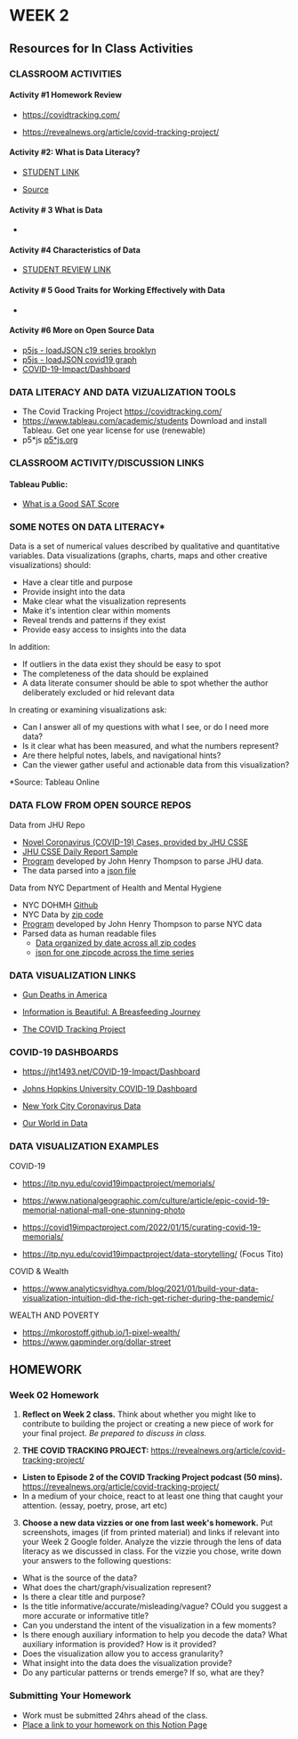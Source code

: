 # WEEK 2

## Resources for In Class Activities

### CLASSROOM ACTIVITIES

<!-- #### Activity 1 - Using p5js to analyze and compare public data from NYC repo

- https://editor.p5js.org/jht1493/sketches/bxiT7lMbt
  loadJSON c19 series brooklyn
 -->

#### Activity #1 Homework Review

- https://covidtracking.com/

- https://revealnews.org/article/covid-tracking-project/

#### Activity #2: What is Data Literacy?

<!-- - [WHAT IS DATA LITERACY](https://directpoll.com/r?XDbzPBd3ixYqg8nF1sqf6asjK73elVm0tbOdmKWKsIpM6Q5) -->

- [STUDENT LINK](https://etc.ch/Fvsb)

- [Source](https://trailhead.salesforce.com/content/learn/modules/data-literacy-basics/understand-data-literacy)

#### Activity # 3 What is Data

- []()

#### Activity #4 Characteristics of Data

<!-- - [Characteristics of Data](https://directpoll.com/r?XDbzPBd3ixYqg8xnOSETUXXpQM3KR5RQMvOZsHqX3G1aBd) -->

- [STUDENT REVIEW LINK](https://directpoll.com/v?XDVhEtVGjnf0KANkTP0BzqzthGp6iugSAXDQ)

#### Activity # 5 Good Traits for Working Effectively with Data

- []()

#### Activity #6 More on Open Source Data

- [p5js - loadJSON c19 series brooklyn](https://editor.p5js.org/jht9629-nyu/sketches/u_q1yOmY-)
- [p5js - loadJSON covid19 graph](https://editor.p5js.org/jht9629-nyu/sketches/vahJvTmV7)
- [COVID-19-Impact/Dashboard](https://jht1493.net/COVID-19-Impact/Dashboard)

### DATA LITERACY AND DATA VIZUALIZATION TOOLS

- The Covid Tracking Project https://covidtracking.com/
- https://www.tableau.com/academic/students Download and install Tableau. Get one year license for use (renewable)
- p5*js [p5*js.org](https://p5js.org/)

### CLASSROOM ACTIVITY/DISCUSSION LINKS

#### Tableau Public:

- [What is a Good SAT Score](https://public.tableau.com/app/profile/mehras/viz/WhatisagoodSATscore/WhatisagoodSATscore)

### SOME NOTES ON DATA LITERACY\*

Data is a set of numerical values described by qualitative and quantitative variables.
Data visualizations (graphs, charts, maps and other creative visualizations) should:

- Have a clear title and purpose
- Provide insight into the data
- Make clear what the visualization represents
- Make it's intention clear within moments
- Reveal trends and patterns if they exist
- Provide easy access to insights into the data

In addition:

- If outliers in the data exist they should be easy to spot
- The completeness of the data should be explained
- A data literate consumer should be able to spot whether the author deliberately excluded or hid relevant data

In creating or examining visualizations ask:

- Can I answer all of my questions with what I see, or do I need more data?
- ​Is it clear what has been measured, and what the numbers represent?
- Are there helpful notes, labels, and navigational hints?
- Can the viewer gather useful and actionable data from this visualization?

\*Source: Tableau Online

### DATA FLOW FROM OPEN SOURCE REPOS

Data from JHU Repo

- [Novel Coronavirus (COVID-19) Cases, provided by JHU CSSE](https://github.com/CSSEGISandData/COVID-19)
- [JHU CSSE Daily Report Sample](https://github.com/CSSEGISandData/COVID-19/blob/master/csse_covid_19_data/csse_covid_19_daily_reports/01-10-2022.csv)
- [Program](https://github.com/EP-Visual-Design/COVID-19-Impact-Project/blob/master/parse/aparse.js) developed by John Henry Thompson to parse JHU data.
- The data parsed into a [json file](https://github.com/EP-Visual-Design/COVID-19-parsed-data/blob/main/c_data/world/c_meta.json)

Data from NYC Department of Health and Mental Hygiene

- NYC DOHMH [Github](https://github.com/nychealth/coronavirus-data)
- NYC Data by [zip code](https://github.com/nychealth/coronavirus-data/blob/master/totals/data-by-modzcta.csv)
- [Program](https://github.com/EP-Visual-Design/COVID-19-Impact-Project/blob/master/parse/parse_nyc.js) developed by John Henry Thompson to parse NYC data
- Parsed data as human readable files
  - [Data organized by date across all zip codes](https://github.com/EP-Visual-Design/COVID-19-parsed-data/blob/main/c_data/nyc/c_subs/Brooklyn/c_days/2020-05-18.json)
  - [json for one zipcode across the time series](https://github.com/EP-Visual-Design/COVID-19-parsed-data/blob/main/c_data/nyc/c_subs/Brooklyn/c_series/11201.json)

### DATA VISUALIZATION LINKS

- [Gun Deaths in America](https://fivethirtyeight.com/features/gun-deaths/)

- [Information is Beautiful: A Breasfeeding Journey](https://public.tableau.com/app/profile/louise.shorten/viz/InformationisBeautiful-ABreastfeedingJourney/ABreastfeedingJourney)

- [The COVID Tracking Project](https://covidtracking.com/)

### COVID-19 DASHBOARDS

- https://jht1493.net/COVID-19-Impact/Dashboard

- [Johns Hopkins University COVID-19 Dashboard](https://www.arcgis.com/apps/dashboards/bda7594740fd40299423467b48e9ecf6)

- [New York City Coronavirus Data](https://www.nytimes.com/interactive/2021/us/new-york-city-new-york-covid-cases.html)

- [Our World in Data](https://ourworldindata.org/coronavirus)

### DATA VISUALIZATION EXAMPLES

COVID-19

- https://itp.nyu.edu/covid19impactproject/memorials/

- https://www.nationalgeographic.com/culture/article/epic-covid-19-memorial-national-mall-one-stunning-photo

- https://covid19impactproject.com/2022/01/15/curating-covid-19-memorials/

- https://itp.nyu.edu/covid19impactproject/data-storytelling/ (Focus Tito)

COVID & Wealth

- https://www.analyticsvidhya.com/blog/2021/01/build-your-data-visualization-intuition-did-the-rich-get-richer-during-the-pandemic/

WEALTH AND POVERTY

- https://mkorostoff.github.io/1-pixel-wealth/
- https://www.gapminder.org/dollar-street

## HOMEWORK

<!-- #### SUBMITTING YOUR WORK

- Submit homework to your folder on the [2025 CLASS GOOGLE DRIVE](https://drive.google.com/drive/folders/1mZmYxfX1zRKsR6dWYH7YbmGKFOiJ1lcV) -->

### Week 02 Homework

1. **Reflect on Week 2 class.** Think about whether you might like to contribute to building the project or creating a new piece of work for your final project. _Be prepared to discuss in class._

2. **THE COVID TRACKING PROJECT:** https://revealnews.org/article/covid-tracking-project/
   <!-- This three-part podcast series exposes the Centers for Disease Control and Prevention’s (CDC's) bungled response to COVID-19 in the early days of the pandemic and takes listeners inside the massive volunteer effort to collect data about tests, cases, hospitalizations and deaths in the U.S. The United States has 4% of the world’s population, but 16% of COVID-19 deaths. This podcast series investigates the failures that led to over 1 million Americans dying from COVID-19 and what that tells us about the nation’s ability to respond to the next pandemic. This three-part series was reported by Artis Curiskis and Kara Oehler and hosted by infectious disease expert Jessica Malaty Rivera. -->

- **Listen to Episode 2 of the COVID Tracking Project podcast (50 mins).** https://revealnews.org/article/covid-tracking-project/
- In a medium of your choice, react to at least one thing that caught your attention. (essay, poetry, prose, art etc)

3. **Choose a new data vizzies or one from last week's homework.** Put screenshots, images (if from printed material) and links if relevant into your Week 2 Google folder. Analyze the vizzie through the lens of data literacy as we discussed in class. For the vizzie you chose, write down your answers to the following questions:

- What is the source of the data?
- What does the chart/graph/visualization represent?
- Is there a clear title and purpose?
- Is the title informative/accurate/misleading/vague? COuld you suggest a more accurate or informative title?
- Can you understand the intent of the visualization in a few moments?
- Is there enough auxiliary information to help you decode the data? What auxiliary information is provided? How is it provided?
- Does the visualization allow you to access granularity?
- What insight into the data does the visualization provide?
- Do any particular patterns or trends emerge? If so, what are they?

### Submitting Your Homework

- Work must be submitted 24hrs ahead of the class.
- [Place a link to your homework on this Notion Page](https://www.notion.so/Week02-1c3cdd96a84f80cdb4c7c853509efe94)

<!-- ## Homework

#### INSTRUCTIONS
### HUMANIZING COVID-19 DATA (Find) other non-COVID examples)

- [COVID-19 Impact Project Blog Post on Humanizing COVID-19 Data](https://covid19impactproject.com/2022/01/15/curating-covid-19-memorials/)

- [Washington Post Article: Pandemic First Wave](https://www.washingtonpost.com/nation/2020/04/12/coronavirus-first-1000-deaths/?arc404=true)

#### INSTRUCTIONS


[def]: https://public.tableau.com/app/profile/louise.shorten/viz/InformationisBeautiful-ABreastfeedingJourney/ABreastfeedingJourney
 -->
